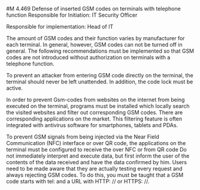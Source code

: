 #M 4.469 Defense of inserted GSM codes on terminals with telephone function
Responsible for Initiation: IT Security Officer

Responsible for implementation: Head of IT

The amount of GSM codes and their function varies by manufacturer for each terminal. In general, however, GSM codes can not be turned off in general. The following recommendations must be implemented so that GSM codes are not introduced without authorization on terminals with a telephone function.

To prevent an attacker from entering GSM code directly on the terminal, the terminal should never be left unattended. In addition, the code lock must be active.

In order to prevent Gsm-codes from websites on the internet from being executed on the terminal, programs must be installed which locally search the visited websites and filter out corresponding GSM codes. There are corresponding applications on the market. This filtering feature is often integrated with antivirus software for smartphones, tablets and PDAs.

To prevent GSM signals from being injected via the Near Field Communication (NFC) interface or over QR code, the applications on the terminal must be configured to receive the over NFC or from QR code Do not immediately interpret and execute data, but first inform the user of the contents of the data received and have the data confirmed by him. Users need to be made aware that they are actually testing every request and always rejecting GSM codes. To do this, you must be taught that a GSM code starts with tel: and a URL with HTTP: // or HTTPS: //.



